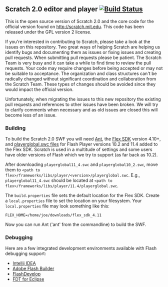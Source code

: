 ## Scratch 2.0 editor and player [![Build Status](https://magnum.travis-ci.com/LLK/scratch-flash.svg?token=AdpuaYipHZPQFZCpxuxX&branch=master)](https://magnum.travis-ci.com/LLK/scratch-flash)
This is the open source version of Scratch 2.0 and the core code for the official version found on http://scratch.mit.edu. This code has been released under the GPL version 2 license.

If you're interested in contributing to Scratch, please take a look at the issues on this repository. Two great ways of helping Scratch are helping us identify bugs and documenting them as issues or fixing issues and creating pull requests. When submitting pull requests please be patient. The Scratch Team is very busy and it can take a while to find time to review the pull requests. Your code may require changes before being accepted or may not be suitable to acceptance. The organization and class structures can't be radically changed without significant coordination and collaboration from the Scratch Team. These types of changes should be avoided since they would impact the official version.

Unfortunately, when migrating the issues to this new repository the existing pull requests and references to other issues have been broken. We will try to clarify comments when necessary and as old issues are closed this will become less of an issue.

### Building
To build the Scratch 2.0 SWF you will need [Ant](http://ant.apache.org/), the [Flex SDK](http://flex.apache.org/) version 4.10+, and [playerglobal.swc files](http://helpx.adobe.com/flash-player/kb/archived-flash-player-versions.html#playerglobal) for Flash Player versions 10.2 and 11.4 added to the Flex SDK. Scratch is used in a multitude of settings and some users have older versions of Flash which we try to support (as far back as 10.2).

After downloading ``playerglobal11_4.swc`` and ``playerglobal10_2.swc``, move them to ``<path to flex>/frameworks/libs/player/<version>/playerglobal.swc``. E.g., ``playerglobal11_4.swc`` should be located at ``<path to flex>/frameworks/libs/player/11.4/playerglobal.swc``.

The ``build.properties`` file sets the default location for the Flex SDK. Create a ``local.properties`` file to set the location on your filesystem. Your ``local.properties`` file may look something like this:
```
FLEX_HOME=/home/joe/downloads/flex_sdk_4.11
```
Now you can run Ant ('ant' from the commandline) to build the SWF.

### Debugging
Here are a few integrated development environments available with Flash debugging support:
* [Intellij IDEA](http://www.jetbrains.com/idea/features/flex_ide.html)
* [Adobe Flash Builder](http://www.adobe.com/products/flash-builder.html)
* [FlashDevelop](http://www.flashdevelop.org/)
* [FDT for Eclipse](http://fdt.powerflasher.com/)
